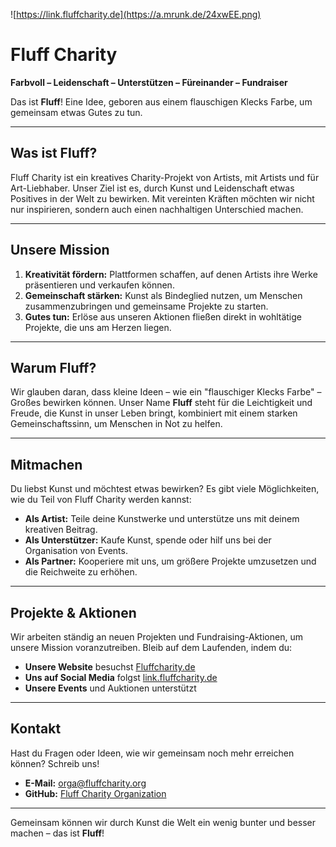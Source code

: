 ![https://link.fluffcharity.de](https://a.mrunk.de/24xwEE.png)
# Fluff Charity

**Farbvoll – Leidenschaft – Unterstützen – Füreinander – Fundraiser**

Das ist **Fluff**! Eine Idee, geboren aus einem flauschigen Klecks Farbe, um gemeinsam etwas Gutes zu tun.

---

## Was ist Fluff?

Fluff Charity ist ein kreatives Charity-Projekt von Artists, mit Artists und für Art-Liebhaber. Unser Ziel ist es, durch Kunst und Leidenschaft etwas Positives in der Welt zu bewirken. Mit vereinten Kräften möchten wir nicht nur inspirieren, sondern auch einen nachhaltigen Unterschied machen.

---

## Unsere Mission

1. **Kreativität fördern:** Plattformen schaffen, auf denen Artists ihre Werke präsentieren und verkaufen können.
2. **Gemeinschaft stärken:** Kunst als Bindeglied nutzen, um Menschen zusammenzubringen und gemeinsame Projekte zu starten.
3. **Gutes tun:** Erlöse aus unseren Aktionen fließen direkt in wohltätige Projekte, die uns am Herzen liegen.

---

## Warum Fluff?

Wir glauben daran, dass kleine Ideen – wie ein "flauschiger Klecks Farbe" – Großes bewirken können. Unser Name **Fluff** steht für die Leichtigkeit und Freude, die Kunst in unser Leben bringt, kombiniert mit einem starken Gemeinschaftssinn, um Menschen in Not zu helfen.

---

## Mitmachen

Du liebst Kunst und möchtest etwas bewirken? Es gibt viele Möglichkeiten, wie du Teil von Fluff Charity werden kannst:

- **Als Artist:** Teile deine Kunstwerke und unterstütze uns mit deinem kreativen Beitrag.
- **Als Unterstützer:** Kaufe Kunst, spende oder hilf uns bei der Organisation von Events.
- **Als Partner:** Kooperiere mit uns, um größere Projekte umzusetzen und die Reichweite zu erhöhen.

---

## Projekte & Aktionen

Wir arbeiten ständig an neuen Projekten und Fundraising-Aktionen, um unsere Mission voranzutreiben. Bleib auf dem Laufenden, indem du:

- **Unsere Website** besuchst [Fluffcharity.de](Fluffcharity.de)
- **Uns auf Social Media** folgst [link.fluffcharity.de](fluffcharity.de)
- **Unsere Events** und Auktionen unterstützt

---

## Kontakt

Hast du Fragen oder Ideen, wie wir gemeinsam noch mehr erreichen können? Schreib uns!

- **E-Mail:** [orga@fluffcharity.org](mailto:orga@fluffcharity.org)  
- **GitHub:** [Fluff Charity Organization](https://github.com/FluffCharity)  

---

Gemeinsam können wir durch Kunst die Welt ein wenig bunter und besser machen – das ist **Fluff**!

